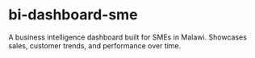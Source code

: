 # bi-dashboard-sme
 A business intelligence dashboard built for SMEs in Malawi. Showcases sales, customer trends, and performance over time.
